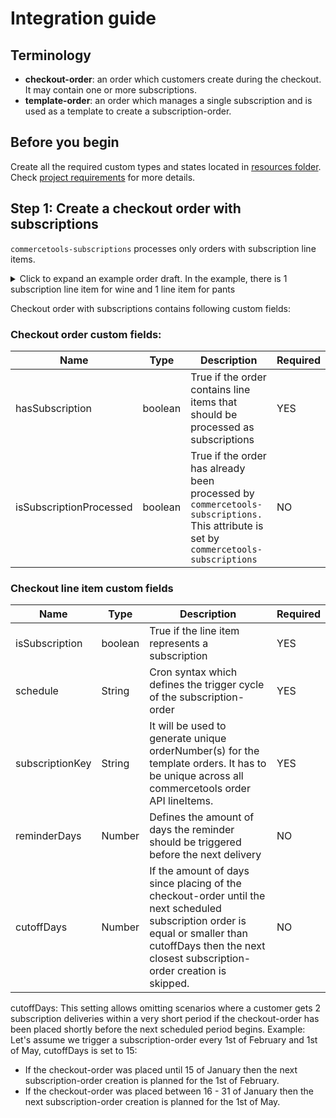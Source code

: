 # Integration guide

## Terminology

- **checkout-order**: an order which customers create during the checkout. It may contain one or more subscriptions.
- **template-order**: an order which manages a single subscription and is used as a template to create a
  subscription-order.

## Before you begin

Create all the required custom types and states located in [resources folder](./resources). Check [project requirements](./docs/HowToRun.md#commercetools-project-requirements) for more details.

## Step 1: Create a checkout order with subscriptions

`commercetools-subscriptions` processes only orders with subscription line items.

<details>
<summary> Click to expand an example order draft. In
the example, there is 1 subscription line item for wine and 1 line item for pants</summary>

```
{
  "orderNumber": "10000",
  "customerEmail": "test@test.com",
  "totalPrice": {
    "currencyCode": "EUR",
    "centAmount": 18000
  },
  "lineItems": [
    {
      "name": {
        "en": "Wine subscription"
      },
      "variant": {
        "sku": "wine01"
      },
      "price": {
        "value": {
          "type": "centPrecision",
          "currencyCode": "EUR",
          "centAmount": 18000,
          "fractionDigits": 2
        },
        "country": "DE"
      },
      "quantity": 1,
      "custom": {
        "type": {
          "typeId": "type",
          "key": "checkout-order-line-item"
        },
        "fields": {
          "cutoffDays": 5,
          "reminderDays": 5,
          "subscriptionKey": "UNIQUE_SUBSCRIPTION_KEY",
          "isSubscription": true,
          "schedule": "0 0 1 Feb,May,Aug,Nov *"
        }
      }
    },
    {
      "name": {
        "en": "Pants"
      },
      "variant": {
        "sku": "pants"
      },
      "price": {
        "value": {
          "type": "centPrecision",
          "currencyCode": "EUR",
          "centAmount": 8000,
          "fractionDigits": 2
        },
        "country": "DE"
      },
      "quantity": 1
    }
  ],
  "custom": {
    "type": {
      "typeId": "type",
      "key": "checkout-order"
    },
    "fields": {
      "hasSubscription": true
    }
  }
}
```

</details>

Checkout order with subscriptions contains following custom fields:

### Checkout order custom fields:

| Name                    | Type    | Description                                                                                                                           | Required |
| ----------------------- | ------- | ------------------------------------------------------------------------------------------------------------------------------------- | -------- |
| hasSubscription         | boolean | True if the order contains line items that should be processed as subscriptions                                                       | YES      |
| isSubscriptionProcessed | boolean | True if the order has already been processed by `commercetools-subscriptions.` This attribute is set by `commercetools-subscriptions` | NO       |

### Checkout line item custom fields

| Name            | Type    | Description                                                                                                                                                                                             | Required |
| --------------- | ------- | ------------------------------------------------------------------------------------------------------------------------------------------------------------------------------------------------------- | -------- |
| isSubscription  | boolean | True if the line item represents a subscription                                                                                                                                                         | YES      |
| schedule        | String  | Cron syntax which defines the trigger cycle of the subscription-order                                                                                                                                   | YES      |
| subscriptionKey | String  | It will be used to generate unique orderNumber(s) for the template orders. It has to be unique across all commercetools order API lineItems.                                                            | YES      |
| reminderDays    | Number  | Defines the amount of days the reminder should be triggered before the next delivery                                                                                                                    | NO       |
| cutoffDays      | Number  | If the amount of days since placing of the checkout-order until the next scheduled subscription order is equal or smaller than cutoffDays then the next closest subscription-order creation is skipped. | NO       |

cutoffDays: This setting allows omitting scenarios where a customer gets 2 subscription deliveries within a very short period if the checkout-order has been placed shortly before the next scheduled period begins.
Example: Let's assume we trigger a subscription-order every 1st of February and 1st of May, cutoffDays is set to 15:

- If the checkout-order was placed until 15 of January then the next subscription-order creation is planned for the 1st of February.
- If the checkout-order was placed between 16 - 31 of January then the next subscription-order creation is planned for the 1st of May.
